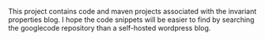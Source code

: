 This project contains code and maven projects associated with the invariant properties blog. I hope the code snippets will be easier to find by searching the googlecode repository than a self-hosted wordpress blog.